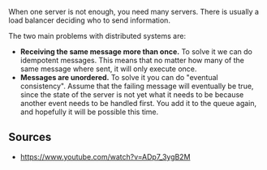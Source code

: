 When one server is not enough, you need many servers. There is usually a load balancer deciding who to send information.

The two main problems with distributed systems are:
- **Receiving the same message more than once.** To solve it we can do idempotent messages. This means that no matter how many of the same message where sent, it will only execute once.
- **Messages are unordered.** To solve it you can do "eventual consistency". Assume that the failing message will eventually be true, since the state of the server is not yet what it needs to be because another event needs to be handled first. You add it to the queue again, and hopefully it will be possible this time.

## Sources
- https://www.youtube.com/watch?v=ADp7_3ygB2M
